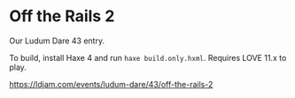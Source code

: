 # Off the Rails 2

Our Ludum Dare 43 entry.

To build, install Haxe 4 and run `haxe build.only.hxml`. Requires LOVE 11.x to play.

https://ldjam.com/events/ludum-dare/43/off-the-rails-2
